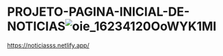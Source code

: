 # PROJETO-PAGINA-INICIAL-DE-NOTICIAS![oie_16234120OoWYK1MI](https://github.com/robertferrei/PROJETO-PAGINA-INICIAL-DE-NOTICIAS/assets/126025896/7edc0dd7-8353-47ef-b8a2-c89ef8e9b368)
https://noticiasss.netlify.app/
